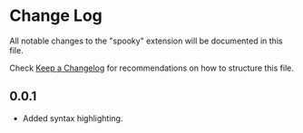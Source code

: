 # Change Log

All notable changes to the "spooky" extension will be documented in this file.

Check [Keep a Changelog](http://keepachangelog.com/) for recommendations on how to structure this file.

## 0.0.1

- Added syntax highlighting.